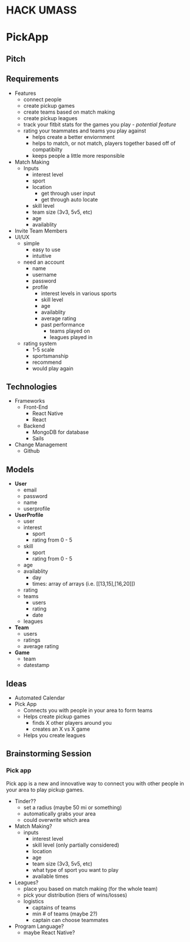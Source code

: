# HACK UMASS

# PickApp

## Pitch



## Requirements

* Features
	* connect people
	* create pickup games
	* create teams based on match making
	* create pickup leagues
	* track your fitbit stats for the games you play - *potential feature*
	* rating your teammates and teams you play against
		* helps create a better enviornment
		* helps to match, or not match, players together based off of compatibilty
		* keeps people a little more responsible
* Match Making
	* Inputs
		* interest level
		* sport
		* location
			* get through user input
			* get through auto locate
		* skill level
		* team size (3v3, 5v5, etc)
		* age
		* availablity
* Invite Team Members
* UI/UX
	* simple
		* easy to use
		* intuitive
	* need an account
		* name
		* username
		* password
		* profile
			* interest levels in various sports
			* skill level
			* age
			* availablity
			* average rating
			* past performance
				* teams played on
				* leagues played in
	* rating system
		* 1-5 scale
		* sportsmanship
		* recommend
		* would play again		

## Technologies

* Frameworks
	* Front-End
		* React Native
		* React
	* Backend
		* MongoDB for database
		* Sails
* Change Management
	* Github

## Models

* **User**
	* email
	* password
	* name
	* userprofile
* **UserProfile**
	* user
	* interest
		* sport
		* rating from 0 - 5
	* skill
		* sport
		* rating from 0 - 5
	* age
	* availablity
		* day
		* times: array of arrays (i.e. [[13,15],[16,20]])
	* rating
	* teams
		* users
		* rating
		* date
	* leagues
* **Team**
	* users
	* ratings
	* average rating
* **Game**
	* team
	* datestamp

## Ideas
* Automated Calendar
* Pick App
	* Connects you with people in your area to form teams
	* Helps create pickup games
		* finds X other players around you
		* creates an X vs X game
	* Helps you create leagues

## Brainstorming Session

### Pick app

Pick app is a new and innovative way to connect you with other people in your area to play pickup games.

* Tinder??
	* set a radius (maybe 50 mi or something)
	* automatically grabs your area
	* could overwrite which area
* Match Making?
	* inputs
		* interest level
		* skill level (only partially considered)
		* location
		* age
		* team size (3v3, 5v5, etc)
		* what type of sport you want to play
		* available times
* Leagues?
	* place you based on match making (for the whole team)
	* pick your distribution (tiers of wins/losses)
	* logistics
		* captains of teams
		* min # of teams (maybe 2?)
		* captain can choose teammates
* Program Language?
	* maybe React Native?